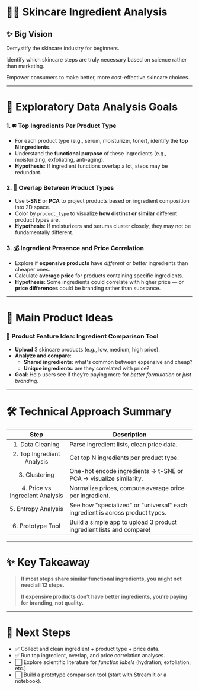 
# 💄🧪 Skincare Ingredient Analysis

## ✨ Big Vision

Demystify the skincare industry for beginners.

Identify which skincare steps are truly necessary based on science rather than marketing.

Empower consumers to make better, more cost-effective skincare choices.

---

# 🧪 Exploratory Data Analysis Goals

### 1. 🢄 Top Ingredients Per Product Type
- For each product type (e.g., serum, moisturizer, toner), identify the **top N ingredients**.
- Understand the **functional purpose** of these ingredients (e.g., moisturizing, exfoliating, anti-aging).
- **Hypothesis**: If ingredient functions overlap a lot, steps may be redundant.

### 2. 🔬 Overlap Between Product Types
- Use **t-SNE** or **PCA** to project products based on ingredient composition into 2D space.
- Color by `product_type` to visualize **how distinct or similar** different product types are.
- **Hypothesis**: If moisturizers and serums cluster closely, they may not be fundamentally different.

### 3. 💰 Ingredient Presence and Price Correlation
- Explore if **expensive products** have *different* or *better* ingredients than cheaper ones.
- Calculate **average price** for products containing specific ingredients.
- **Hypothesis**: Some ingredients could correlate with higher price — or **price differences** could be branding rather than substance.

---

# 🧐 Main Product Ideas

### 🚀 Product Feature Idea: Ingredient Comparison Tool
- **Upload** 3 skincare products (e.g., low, medium, high price).
- **Analyze and compare**:
  - **Shared ingredients**: what's common between expensive and cheap?
  - **Unique ingredients**: are they correlated with price?
- **Goal**: Help users see if they’re paying more for *better formulation* or *just branding*.

---

# 🛠️ Technical Approach Summary

| Step | Description |
|:----:|-------------|
| 1. Data Cleaning | Parse ingredient lists, clean price data. |
| 2. Top Ingredient Analysis | Get top N ingredients per product type. |
| 3. Clustering | One-hot encode ingredients → t-SNE or PCA → visualize similarity. |
| 4. Price vs Ingredient Analysis | Normalize prices, compute average price per ingredient. |
| 5. Entropy Analysis | See how "specialized" or "universal" each ingredient is across product types. |
| 6. Prototype Tool | Build a simple app to upload 3 product ingredient lists and compare! |

---

# ✨ Key Takeaway
> **If most steps share similar functional ingredients, you might not need all 12 steps.**
>
> **If expensive products don’t have better ingredients, you’re paying for branding, not quality.**

---

# 🔄 Next Steps
- ✅ Collect and clean ingredient + product type + price data.
- ✅ Run top ingredient, overlap, and price correlation analyses.
- ⬜ Explore scientific literature for *function labels* (hydration, exfoliation, etc.)
- ⬜ Build a prototype comparison tool (start with Streamlit or a notebook).
